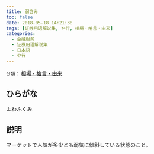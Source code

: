 ```yaml
---
title: 弱含み
toc: false
date: 2018-05-18 14:21:38
tags: [证券用语解说集, や行, 相場・格言・由来]
categories:
  - 金融服务
  - 证券用语解说集
  - 日本語
  - や行
---
```


`分類：` [相場・格言・由来](/tags/相場・格言・由来/)

## ひらがな

よわふくみ

## 説明

マーケットで人気が多少とも弱気に傾斜している状態のこと。
